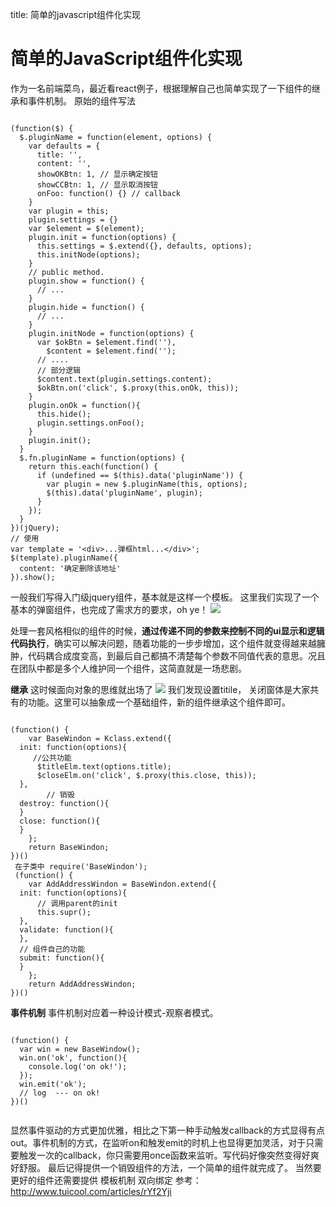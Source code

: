title: 简单的javascript组件化实现 

#  简单的JavaScript组件化实现 
作为一名前端菜鸟，最近看react例子，根据理解自己也简单实现了一下组件的继承和事件机制。
原始的组件写法
```

(function($) {
  $.pluginName = function(element, options) {
    var defaults = {
      title: '',
      content: '',
      showOKBtn: 1, // 显示确定按钮
      showCCBtn: 1, // 显示取消按钮
      onFoo: function() {} // callback
    }
    var plugin = this;
    plugin.settings = {}
    var $element = $(element);
    plugin.init = function(options) {
      this.settings = $.extend({}, defaults, options);
      this.initNode(options);
    }
    // public method.
    plugin.show = function() {
      // ...
    }
    plugin.hide = function() {
      // ...	
    }
    plugin.initNode = function(options) {
      var $okBtn = $element.find(''),
        $content = $element.find('');
      // ....
      // 部分逻辑
      $content.text(plugin.settings.content);
      $okBtn.on('click', $.proxy(this.onOk, this));
    }
    plugin.onOk = function(){
      this.hide();
      plugin.settings.onFoo();
    }
    plugin.init();
  }
  $.fn.pluginName = function(options) {
    return this.each(function() {
      if (undefined == $(this).data('pluginName')) {
        var plugin = new $.pluginName(this, options);
        $(this).data('pluginName', plugin);
      }
    });
  }
})(jQuery);
// 使用
var template = '<div>...弹框html...</div>';
$(template).pluginName({
  content: '确定删除该地址'
}).show();

```
一般我们写得入门级jquery组件，基本就是这样一个模板。
这里我们实现了一个基本的弹窗组件，也完成了需求方的要求，oh ye！
![](/data/dokuwiki/web/pasted/20151014-132747.png)

处理一套风格相似的组件的时候，**通过传递不同的参数来控制不同的ui显示和逻辑代码执行**，确实可以解决问题，随着功能的一步步增加，这个组件就变得越来越臃肿，代码耦合成度变高，到最后自己都搞不清楚每个参数不同值代表的意思。况且在团队中都是多个人维护同一个组件，这简直就是一场悲剧。

**继承**
这时候面向对象的思维就出场了
![](/data/dokuwiki/web/pasted/20151014-133844.png)
我们发现设置titile， 关闭窗体是大家共有的功能。这里可以抽象成一个基础组件，新的组件继承这个组件即可。
```

(function() {
    var BaseWindon = Kclass.extend({
  init: function(options){
     //公共功能 
      $titleElm.text(options.title);
      $closeElm.on('click', $.proxy(this.close, this));
  },
        // 销毁
  destroy: function(){
  }
  close: function(){
  }
    };
    return BaseWindon;
})()
 在子类中 require('BaseWindon');
 (function() {
    var AddAddressWindon = BaseWindon.extend({
  init: function(options){
      // 调用parent的init
      this.supr();
  },
  validate: function(){
  },
  // 组件自己的功能
  submit: function(){
  }
    };
    return AddAddressWindon;
})()

```
    

**事件机制**
事件机制对应着一种设计模式-观察者模式。
```

(function() {
  var win = new BaseWindow();
  win.on('ok', function(){
    console.log('on ok!');
  });
  win.emit('ok');  
  // log  --- on ok!
})()


```
显然事件驱动的方式更加优雅，相比之下第一种手动触发callback的方式显得有点out。事件机制的方式，在监听on和触发emit的时机上也显得更加灵活，对于只需要触发一次的callback，你只需要用once函数来监听。写代码好像突然变得好爽好舒服。
最后记得提供一个销毁组件的方法，一个简单的组件就完成了。
当然要更好的组件还需要提供
模板机制
双向绑定
参考：http://www.tuicool.com/articles/rYf2Yji